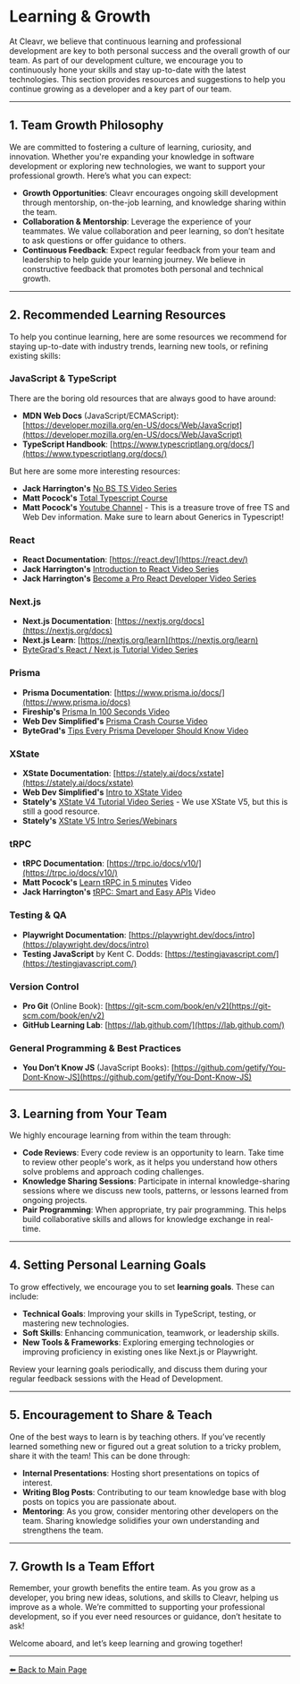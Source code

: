 # Learning & Growth

At Cleavr, we believe that continuous learning and professional development are key to both personal success and the overall growth of our team. As part of our development culture, we encourage you to continuously hone your skills and stay up-to-date with the latest technologies. This section provides resources and suggestions to help you continue growing as a developer and a key part of our team.

---

## 1. Team Growth Philosophy

We are committed to fostering a culture of learning, curiosity, and innovation. Whether you're expanding your knowledge in software development or exploring new technologies, we want to support your professional growth. Here’s what you can expect:

- **Growth Opportunities**: Cleavr encourages ongoing skill development through mentorship, on-the-job learning, and knowledge sharing within the team.
- **Collaboration & Mentorship**: Leverage the experience of your teammates. We value collaboration and peer learning, so don’t hesitate to ask questions or offer guidance to others.
- **Continuous Feedback**: Expect regular feedback from your team and leadership to help guide your learning journey. We believe in constructive feedback that promotes both personal and technical growth.

---

## 2. Recommended Learning Resources

To help you continue learning, here are some resources we recommend for staying up-to-date with industry trends, learning new tools, or refining existing skills:

### JavaScript & TypeScript

There are the boring old resources that are always good to have around:

- **MDN Web Docs** (JavaScript/ECMAScript): [https://developer.mozilla.org/en-US/docs/Web/JavaScript](https://developer.mozilla.org/en-US/docs/Web/JavaScript)
- **TypeScript Handbook**: [https://www.typescriptlang.org/docs/](https://www.typescriptlang.org/docs/)

But here are some more interesting resources:

- **Jack Harrington's** [No BS TS Video Series](https://www.youtube.com/watch?v=LKVHFHJsiO0&list=PLNqp92_EXZBJYFrpEzdO2EapvU0GOJ09n)
- **Matt Pocock's** [Total Typescript Course](https://www.totaltypescript.com/)
- **Matt Pocock's** [Youtube Channel](https://www.youtube.com/@mattpocockuk) - This is a treasure trove of free TS and Web Dev information. Make sure to learn about Generics in Typescript!

### React

- **React Documentation**: [https://react.dev/](https://react.dev/)
- **Jack Harrington's** [Introduction to React Video Series](https://www.youtube.com/watch?v=j8AVXNozac8&list=PLNqp92_EXZBKa1U7JbgUwBnDk3XzYDvXe)
- **Jack Harrington's** [Become a Pro React Developer Video Series](https://www.youtube.com/watch?v=j8s01ThR7bQ&list=PLNqp92_EXZBJs6rKouX5U8-tWJgTLaeKv)

### Next.js

- **Next.js Documentation**: [https://nextjs.org/docs](https://nextjs.org/docs)
- **Next.js Learn**: [https://nextjs.org/learn](https://nextjs.org/learn)
- [ByteGrad's React / Next.js Tutorial Video Series](https://www.youtube.com/watch?v=Qdkg_mrniLk&list=PLK5U0tyd34tBYZ1L6rplNfFNNQPwgCRR0)

### Prisma

- **Prisma Documentation**: [https://www.prisma.io/docs/](https://www.prisma.io/docs)
- **Fireship's** [Prisma In 100 Seconds Video](https://www.youtube.com/watch?v=rLRIB6AF2Dg)
- **Web Dev Simplified's** [Prisma Crash Course Video](https://youtu.be/RebA5J-rlwg?si=hEEM70-tWdciRrXS)
- **ByteGrad's** [Tips Every Prisma Developer Should Know Video](https://www.youtube.com/watch?v=Sdd1ScMHzrI)

### XState

- **XState Documentation**: [https://stately.ai/docs/xstate](https://stately.ai/docs/xstate)
- **Web Dev Simplified's** [Intro to XState Video](https://www.youtube.com/watch?v=s0h34OkEVUE)
- **Stately's** [XState V4 Tutorial Video Series](https://www.youtube.com/watch?v=_5dAlGaqhck&list=PLvWgkXBB3dd4ocSi17y1JmMmz7S5cV8vI) - We use XState V5, but this is still a good resource.
- **Stately's** [XState V5 Intro Series/Webinars](https://www.youtube.com/watch?v=TRVjeil-y74&list=PLvWgkXBB3dd6a3Iau-azlLDlGRY63_5it)

### tRPC

- **tRPC Documentation**: [https://trpc.io/docs/v10/](https://trpc.io/docs/v10/)
- **Matt Pocock's** [Learn tRPC in 5 minutes](https://youtu.be/S6rcrkbsDI0?si=mWte7c28XxxmE_pF) Video
- **Jack Harrington's** [tRPC: Smart and Easy APIs](https://www.youtube.com/watch?v=Lam0cYOEst8) Video

### Testing & QA

- **Playwright Documentation**: [https://playwright.dev/docs/intro](https://playwright.dev/docs/intro)
- **Testing JavaScript** by Kent C. Dodds: [https://testingjavascript.com/](https://testingjavascript.com/)

### Version Control

- **Pro Git** (Online Book): [https://git-scm.com/book/en/v2](https://git-scm.com/book/en/v2)
- **GitHub Learning Lab**: [https://lab.github.com/](https://lab.github.com/)

### General Programming & Best Practices

- **You Don’t Know JS** (JavaScript Books): [https://github.com/getify/You-Dont-Know-JS](https://github.com/getify/You-Dont-Know-JS)

---

## 3. Learning from Your Team

We highly encourage learning from within the team through:

- **Code Reviews**: Every code review is an opportunity to learn. Take time to review other people's work, as it helps you understand how others solve problems and approach coding challenges.
- **Knowledge Sharing Sessions**: Participate in internal knowledge-sharing sessions where we discuss new tools, patterns, or lessons learned from ongoing projects.
- **Pair Programming**: When appropriate, try pair programming. This helps build collaborative skills and allows for knowledge exchange in real-time.

---

## 4. Setting Personal Learning Goals

To grow effectively, we encourage you to set **learning goals**. These can include:

- **Technical Goals**: Improving your skills in TypeScript, testing, or mastering new technologies.
- **Soft Skills**: Enhancing communication, teamwork, or leadership skills.
- **New Tools & Frameworks**: Exploring emerging technologies or improving proficiency in existing ones like Next.js or Playwright.

Review your learning goals periodically, and discuss them during your regular feedback sessions with the Head of Development.

---

## 5. Encouragement to Share & Teach

One of the best ways to learn is by teaching others. If you’ve recently learned something new or figured out a great solution to a tricky problem, share it with the team! This can be done through:

- **Internal Presentations**: Hosting short presentations on topics of interest.
- **Writing Blog Posts**: Contributing to our team knowledge base with blog posts on topics you are passionate about.
- **Mentoring**: As you grow, consider mentoring other developers on the team. Sharing knowledge solidifies your own understanding and strengthens the team.

---

## 7. Growth Is a Team Effort

Remember, your growth benefits the entire team. As you grow as a developer, you bring new ideas, solutions, and skills to Cleavr, helping us improve as a whole. We’re committed to supporting your professional development, so if you ever need resources or guidance, don’t hesitate to ask!

Welcome aboard, and let’s keep learning and growing together!

---

[⬅️ Back to Main Page](../New%20Developer%20Orientation%20and%20Resources.md)
